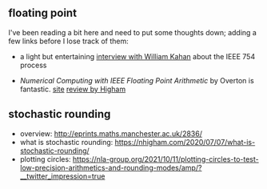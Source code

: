 ## floating point

I've been reading a bit here and need to put some thoughts down; adding a few
links before I lose track of them:

* a light but entertaining [interview with William
  Kahan](https://people.eecs.berkeley.edu/~wkahan/ieee754status/754story.html)
  about the IEEE 754 process
  
* _Numerical Computing with IEEE Floating Point Arithmetic_ by Overton is
  fantastic. [site](https://cs.nyu.edu/~overton/book/index.html) [review by
  Higham](https://sinews.siam.org/Details-Page/book-review-revisited-overtons-numerical-computing-with-ieee-floating-point-arithmetic)


## stochastic rounding

* overview: http://eprints.maths.manchester.ac.uk/2836/
* what is stochastic rounding: https://nhigham.com/2020/07/07/what-is-stochastic-rounding/
* plotting circles: https://nla-group.org/2021/10/11/plotting-circles-to-test-low-precision-arithmetics-and-rounding-modes/amp/?__twitter_impression=true
